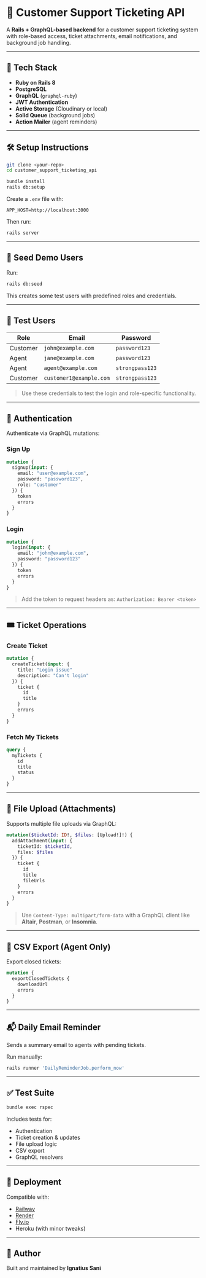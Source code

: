 
# 📨 Customer Support Ticketing API

A **Rails + GraphQL-based backend** for a customer support ticketing system with role-based access, ticket attachments, email notifications, and background job handling.

---

## 🚀 Tech Stack

- **Ruby on Rails 8**
- **PostgreSQL**
- **GraphQL** (`graphql-ruby`)
- **JWT Authentication**
- **Active Storage** (Cloudinary or local)
- **Solid Queue** (background jobs)
- **Action Mailer** (agent reminders)

---

## 🛠️ Setup Instructions

```bash
git clone <your-repo>
cd customer_support_ticketing_api

bundle install
rails db:setup
````

Create a `.env` file with:

```env
APP_HOST=http://localhost:3000
```

Then run:

```bash
rails server
```

---

## 🧪 Seed Demo Users

Run:

```bash
rails db:seed
```

This creates some test users with predefined roles and credentials.

---

## 👤 Test Users

| Role     | Email                   | Password        |
| -------- | ----------------------- | --------------- |
| Customer | `john@example.com`      | `password123`   |
| Agent    | `jane@example.com`      | `password123`   |
| Agent    | `agent@example.com`     | `strongpass123` |
| Customer | `customer1@example.com` | `strongpass123` |

> Use these credentials to test the login and role-specific functionality.

---

## 🔐 Authentication

Authenticate via GraphQL mutations:

### Sign Up

```graphql
mutation {
  signup(input: {
    email: "user@example.com",
    password: "password123",
    role: "customer"
  }) {
    token
    errors
  }
}
```

### Login

```graphql
mutation {
  login(input: {
    email: "john@example.com",
    password: "password123"
  }) {
    token
    errors
  }
}
```

> Add the token to request headers as:
> `Authorization: Bearer <token>`

---

## 🎟️ Ticket Operations

### Create Ticket

```graphql
mutation {
  createTicket(input: {
    title: "Login issue"
    description: "Can't login"
  }) {
    ticket {
      id
      title
    }
    errors
  }
}
```

### Fetch My Tickets

```graphql
query {
  myTickets {
    id
    title
    status
  }
}
```

---

## 📎 File Upload (Attachments)

Supports multiple file uploads via GraphQL:

```graphql
mutation($ticketId: ID!, $files: [Upload!]!) {
  addAttachment(input: {
    ticketId: $ticketId,
    files: $files
  }) {
    ticket {
      id
      title
      fileUrls
    }
    errors
  }
}
```

> Use `Content-Type: multipart/form-data` with a GraphQL client like **Altair**, **Postman**, or **Insomnia**.

---

## 📄 CSV Export (Agent Only)

Export closed tickets:

```graphql
mutation {
  exportClosedTickets {
    downloadUrl
    errors
  }
}
```

---

## 📬 Daily Email Reminder

Sends a summary email to agents with pending tickets.

Run manually:

```bash
rails runner 'DailyReminderJob.perform_now'
```

---

## ✅ Test Suite

```bash
bundle exec rspec
```

Includes tests for:

* Authentication
* Ticket creation & updates
* File upload logic
* CSV export
* GraphQL resolvers

---

## 🚀 Deployment

Compatible with:

* [Railway](https://railway.app/)
* [Render](https://render.com/)
* [Fly.io](https://fly.io/)
* Heroku (with minor tweaks)

---

## 👤 Author

Built and maintained by **Ignatius Sani**

